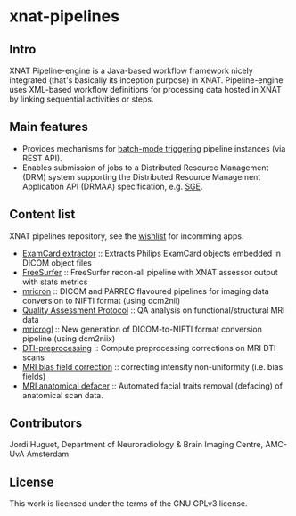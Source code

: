 # xnat-pipelines

## Intro
XNAT Pipeline-engine is a Java-based workflow framework nicely integrated (that's basically its inception purpose) in XNAT. Pipeline-engine uses XML-based workflow definitions for processing data hosted in XNAT by linking sequential activities or steps. 


## Main features
- Provides mechanisms for [batch-mode triggering](https://github.com/jhuguetn/xnat-scripts/tree/master/pipeline_launcher) pipeline instances (via REST API).
- Enables submission of jobs to a Distributed Resource Management (DRM) system supporting the Distributed Resource Management Application API (DRMAA) specification, e.g. [SGE](https://en.wikipedia.org/wiki/Oracle_Grid_Engine).  


## Content list
XNAT pipelines repository, see the [wishlist](https://github.com/jhuguetn/xnat-pipelines/wiki/Wishlist) for incomming apps.

* [ExamCard extractor](https://github.com/jhuguetn/xnat-pipelines/tree/master/examcardExtractor) :: Extracts Philips ExamCard objects embedded in DICOM object files
* [FreeSurfer](https://github.com/jhuguetn/xnat-pipelines/tree/master/freesurfer) :: FreeSurfer recon-all pipeline with XNAT assessor output with stats metrics
* [mricron](https://github.com/jhuguetn/xnat-pipelines/tree/master/mricron) :: DICOM and PARREC flavoured pipelines for imaging data conversion to NIFTI format (using dcm2nii)
* [Quality Assessment Protocol](https://github.com/jhuguetn/xnat-pipelines/tree/master/QAP) :: QA analysis on functional/structural MRI data
* [mricrogl](https://github.com/jhuguetn/xnat-pipelines/tree/master/mricrogl) :: New generation of DICOM-to-NIFTI format conversion pipeline (using dcm2niix)
* [DTI-preprocessing](https://github.com/jhuguetn/xnat-pipelines/tree/master/dti_preprocessing) ::  Compute preprocessing corrections on MRI DTI scans
* [MRI bias field correction](https://github.com/jhuguetn/xnat-pipelines/tree/master/bias_correction) :: correcting intensity non-uniformity (i.e. bias fields)
* [MRI anatomical defacer](https://github.com/jhuguetn/xnat-pipelines/tree/master/mri_anat_deface) :: Automated facial traits removal (defacing) of anatomical scan data.


## Contributors
Jordi Huguet, Department of Neuroradiology & Brain Imaging Centre, AMC-UvA Amsterdam


## License
This work is licensed under the terms of the GNU GPLv3 license.


